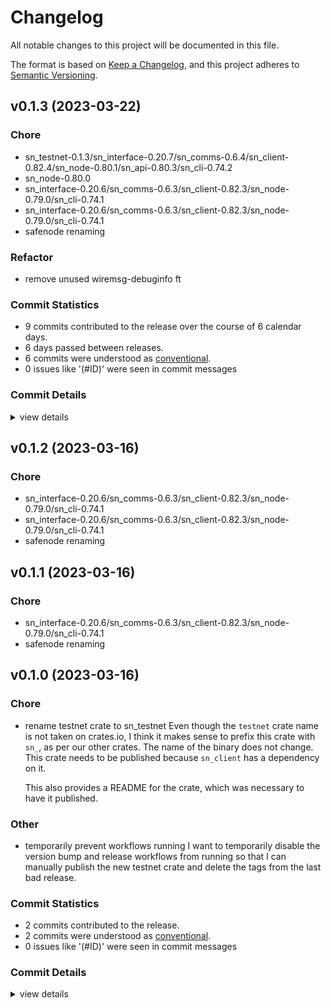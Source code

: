 # Changelog

All notable changes to this project will be documented in this file.

The format is based on [Keep a Changelog](https://keepachangelog.com/en/1.0.0/),
and this project adheres to [Semantic Versioning](https://semver.org/spec/v2.0.0.html).

## v0.1.3 (2023-03-22)

### Chore

 - <csr-id-b0627339e2458fd762084cc4805d7adedfd8c05e/> sn_testnet-0.1.3/sn_interface-0.20.7/sn_comms-0.6.4/sn_client-0.82.4/sn_node-0.80.1/sn_api-0.80.3/sn_cli-0.74.2
 - <csr-id-c9f3e7ccad8836c609193f1c6b53f351e5705805/> sn_node-0.80.0
 - <csr-id-50f6ede2104025bd79de8922ca7f27c742cf52bb/> sn_interface-0.20.6/sn_comms-0.6.3/sn_client-0.82.3/sn_node-0.79.0/sn_cli-0.74.1
 - <csr-id-807d69ef609decfe94230e2086144afc5cc56d7b/> sn_interface-0.20.6/sn_comms-0.6.3/sn_client-0.82.3/sn_node-0.79.0/sn_cli-0.74.1
 - <csr-id-1a8b9c9ba5b98c0f1176a0ccbce53d4acea8c84c/> safenode renaming

### Refactor

 - <csr-id-d3c6c9727a69389f4204b746c54a537cd783232c/> remove unused wiremsg-debuginfo ft

### Commit Statistics

<csr-read-only-do-not-edit/>

 - 9 commits contributed to the release over the course of 6 calendar days.
 - 6 days passed between releases.
 - 6 commits were understood as [conventional](https://www.conventionalcommits.org).
 - 0 issues like '(#ID)' were seen in commit messages

### Commit Details

<csr-read-only-do-not-edit/>

<details><summary>view details</summary>

 * **Uncategorized**
    - Revert "chore(release): sn_testnet-0.1.3/sn_interface-0.20.7/sn_comms-0.6.4/sn_client-0.82.4/sn_node-0.80.1/sn_api-0.80.3/sn_cli-0.74.2" ([`2e25949`](https://github.com/maidsafe/safe_network/commit/2e25949f685b0b805d8866527232c010380573ce))
    - Sn_testnet-0.1.3/sn_interface-0.20.7/sn_comms-0.6.4/sn_client-0.82.4/sn_node-0.80.1/sn_api-0.80.3/sn_cli-0.74.2 ([`b062733`](https://github.com/maidsafe/safe_network/commit/b0627339e2458fd762084cc4805d7adedfd8c05e))
    - Remove unused wiremsg-debuginfo ft ([`d3c6c97`](https://github.com/maidsafe/safe_network/commit/d3c6c9727a69389f4204b746c54a537cd783232c))
    - Fix(testnet): move os cond. to if-clause body - Running cargo clippy on win machine was borked with the conditional over an error in a fn, as the following code became unreachable. - Placing it in the if clause body removes this clippy error, as the rest of the code in that can still be executed if the flame arg was not set. ([`022fae6`](https://github.com/maidsafe/safe_network/commit/022fae6616a4dbf13d01e53ada76ebf1c9dab7ad))
    - Sn_node-0.80.0 ([`c9f3e7c`](https://github.com/maidsafe/safe_network/commit/c9f3e7ccad8836c609193f1c6b53f351e5705805))
    - Sn_interface-0.20.6/sn_comms-0.6.3/sn_client-0.82.3/sn_node-0.79.0/sn_cli-0.74.1 ([`50f6ede`](https://github.com/maidsafe/safe_network/commit/50f6ede2104025bd79de8922ca7f27c742cf52bb))
    - Revert "chore(release): sn_interface-0.20.6/sn_comms-0.6.3/sn_client-0.82.3/sn_node-0.79.0/sn_cli-0.74.1" ([`a24dca6`](https://github.com/maidsafe/safe_network/commit/a24dca63d1fde8c5e13fa7bbfadf71cda15af5c5))
    - Sn_interface-0.20.6/sn_comms-0.6.3/sn_client-0.82.3/sn_node-0.79.0/sn_cli-0.74.1 ([`807d69e`](https://github.com/maidsafe/safe_network/commit/807d69ef609decfe94230e2086144afc5cc56d7b))
    - Safenode renaming ([`1a8b9c9`](https://github.com/maidsafe/safe_network/commit/1a8b9c9ba5b98c0f1176a0ccbce53d4acea8c84c))
</details>

## v0.1.2 (2023-03-16)

<csr-id-50f6ede2104025bd79de8922ca7f27c742cf52bb/>
<csr-id-807d69ef609decfe94230e2086144afc5cc56d7b/>
<csr-id-1a8b9c9ba5b98c0f1176a0ccbce53d4acea8c84c/>

### Chore

 - <csr-id-50f6ede2104025bd79de8922ca7f27c742cf52bb/> sn_interface-0.20.6/sn_comms-0.6.3/sn_client-0.82.3/sn_node-0.79.0/sn_cli-0.74.1
 - <csr-id-807d69ef609decfe94230e2086144afc5cc56d7b/> sn_interface-0.20.6/sn_comms-0.6.3/sn_client-0.82.3/sn_node-0.79.0/sn_cli-0.74.1
 - <csr-id-1a8b9c9ba5b98c0f1176a0ccbce53d4acea8c84c/> safenode renaming

## v0.1.1 (2023-03-16)

<csr-id-807d69ef609decfe94230e2086144afc5cc56d7b/>
<csr-id-1a8b9c9ba5b98c0f1176a0ccbce53d4acea8c84c/>

### Chore

 - <csr-id-807d69ef609decfe94230e2086144afc5cc56d7b/> sn_interface-0.20.6/sn_comms-0.6.3/sn_client-0.82.3/sn_node-0.79.0/sn_cli-0.74.1
 - <csr-id-1a8b9c9ba5b98c0f1176a0ccbce53d4acea8c84c/> safenode renaming

## v0.1.0 (2023-03-16)

<csr-id-4f04bd1a5d1c747bfc6b5d39824dd108f8546b7b/>
<csr-id-1c621d13b5edfc21ed85da7498d24c5db038795a/>

### Chore

 - <csr-id-4f04bd1a5d1c747bfc6b5d39824dd108f8546b7b/> rename testnet crate to sn_testnet
   Even though the `testnet` crate name is not taken on crates.io, I think it makes sense to prefix
   this crate with `sn_`, as per our other crates. The name of the binary does not change. This crate
   needs to be published because `sn_client` has a dependency on it.
   
   This also provides a README for the crate, which was necessary to have it published.

### Other

 - <csr-id-1c621d13b5edfc21ed85da7498d24c5db038795a/> temporarily prevent workflows running
   I want to temporarily disable the version bump and release workflows from running so that I can
   manually publish the new testnet crate and delete the tags from the last bad release.

### Commit Statistics

<csr-read-only-do-not-edit/>

 - 2 commits contributed to the release.
 - 2 commits were understood as [conventional](https://www.conventionalcommits.org).
 - 0 issues like '(#ID)' were seen in commit messages

### Commit Details

<csr-read-only-do-not-edit/>

<details><summary>view details</summary>

 * **Uncategorized**
    - Temporarily prevent workflows running ([`1c621d1`](https://github.com/maidsafe/safe_network/commit/1c621d13b5edfc21ed85da7498d24c5db038795a))
    - Rename testnet crate to sn_testnet ([`4f04bd1`](https://github.com/maidsafe/safe_network/commit/4f04bd1a5d1c747bfc6b5d39824dd108f8546b7b))
</details>

